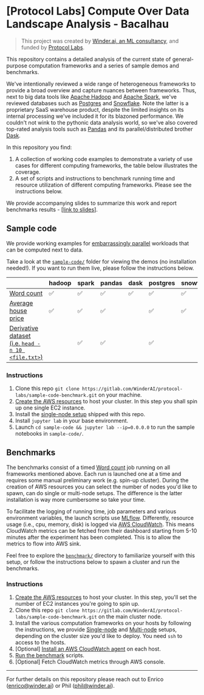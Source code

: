 # [Protocol Labs] Compute Over Data Landscape Analysis - Bacalhau

> This project was created by [Winder.ai, an ML consultancy](https://winder.ai/), and funded by [Protocol Labs](https://protocol.ai/).

This repository contains a detailed analysis of the current state of general-purpose computation frameworks and a series of sample demos and benchmarks.

We've intentionally reviewed a wide range of heterogeneous frameworks to provide a broad overview and capture nuances between frameworks.
Thus, next to big data tools like [Apache Hadoop](https://hadoop.apache.org/) and [Apache Spark](https://spark.apache.org/), we've reviewed databases such as [Postgres](https://www.postgresql.org/) and [Snowflake](https://www.snowflake.com/). 
Note the latter is a proprietary SaaS warehouse product, despite the  limited insights on its internal processing we've included it for its blazoned performance.
We couldn't not wink to the pythonic data analysis world, so we've also covered top-rated analysis tools such as [Pandas](https://pandas.pydata.org/) and its parallel/distributed brother [Dask](https://dask.org/).




In this repository you find: 
1. A collection of working code examples to demonstrate a variety of use cases for different computing frameworks, the table below illustrates the coverage.
2. A set of scripts and instructions to benchmark running time and resource utilization of different computing frameworks. Please see the instructions below.

We provide accompanying slides to summarize this work and report benchmarks results - [[link to slides](https://docs.google.com/presentation/d/1wOh-ASGshgc1Ivkoyaz9zGpVGTxX9LDMZQB4-eXOBP4/edit?usp=sharing)].

## Sample code

We provide working examples for [embarrassingly parallel](https://en.wikipedia.org/wiki/Embarrassingly_parallel) workloads that can be computed next to data.

Take a look at the [`sample-code/`](./sample-code) folder for viewing the demos (no installation needed!). 
If you want to run them live, please follow the instructions below.


|                     | hadoop             | spark              | pandas             | dask               | postgres           | snowflake          |
|---------------------|--------------------|--------------------|--------------------|--------------------|--------------------|--------------------|
| [Word count](./sample-code/word-count)          | :white_check_mark: | :white_check_mark: | :white_check_mark: | :white_check_mark: | :white_check_mark: | :white_check_mark: |
| [Average house price](./sample-code/average-house-price) | :white_check_mark: | :white_check_mark: | :white_check_mark: |                    | :white_check_mark: | :white_check_mark: |
| [Derivative dataset (i.e. `head -n 10 <file.txt>`)](./sample-code/derivative-dataset)  |                    | :white_check_mark: | :white_check_mark: |                    | :white_check_mark: |                    |

### Instructions

1. Clone this repo `git clone https://gitlab.com/WinderAI/protocol-labs/sample-code-benchmark.git` on your machine.
1. [Create the AWS resources](installation/AWS.md) to host your cluster. In this step you shall spin up one single EC2 instance.
1. Install the [single-node setup](./installation/SINGLE-NODE.md) shipped with this repo.
1. Install `jupyter lab` in your base environment.
1. Launch `cd sample-code && jupyter lab --ip=0.0.0.0` to run the sample notebooks in `sample-code/`.

## Benchmarks

The benchmarks consist of a timed [Word count](https://en.wikipedia.org/wiki/Word_count) job running on all frameworks mentioned above.
Each run is launched one at a time and requires some manual preliminary work (e.g. spin-up cluster).
During the creation of AWS resources you can select the number of nodes you'd like to spawn, can do single or multi-node setups.
The difference is the latter installation is way more cumbersome so take your time.

To facilitate the logging of running time, job parameters and various environment variables, the launch scripts use [MLflow](https://mlflow.org/).
Differently, resource usage (i.e., cpu, memory, disk) is logged via [AWS CloudWatch](https://docs.aws.amazon.com/AmazonCloudWatch/latest/monitoring/WhatIsCloudWatch.html).
This means CloudWatch metrics can be fetched from their dashboard starting from 5-10 minutes after the experiment has been completed.
This is to allow the metrics to flow into AWS sink.

Feel free to explore the [`benchmark/`](./benchmark) directory to familiarize yourself with this setup, or follow the instructions below to spawn a cluster and run the benchmarks.

### Instructions

1. [Create the AWS resources](installation/AWS.md) to host your cluster. In this step, you'll set the number of EC2 instances you're going to spin up.
1. Clone this repo `git clone https://gitlab.com/WinderAI/protocol-labs/sample-code-benchmark.git` on the main cluster node.
1. Install the various computation frameworks on your hosts by following the instructions, we provide [Single-node](installation/SINGLE-NODE.md) and [Multi-node](installation/MULTI-NODE.md) setups, depending on the cluster size you'd like to deploy. You need `ssh` to access to the hosts.
1. [Optional] [Install an AWS CloudWatch agent](installation/CLOUDWATCH.md) on each host.
1. [Run the benchmark](benchmark/README.md) scripts.
1. [Optional] Fetch CloudWatch metrics through AWS console.

---

For further details on this repository please reach out to Enrico (enrico@winder.ai) or Phil (phil@winder.ai).
